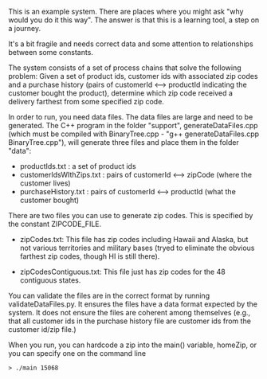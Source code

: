 This is an example system. There are places where you might ask "why would you do it this way". The
answer is that this is a learning tool, a step on a journey. 

It's a bit fragile and needs correct data and some attention to relationships between some constants.

The system consists of a set of process chains that solve the following problem: Given a set of product ids, 
customer ids with associated zip codes and a purchase history (pairs of customerId <--> productId indicating
the customer bought the product), determine which zip code received a delivery farthest from some specified
zip code.

In order to run, you need data files. The data files are large and need to be generated. The C++ program in
the folder "support", generateDataFiles.cpp (which must be compiled with BinaryTree.cpp - 
"g++ generateDataFiles.cpp BinaryTree.cpp"), will generate three files and place them in the folder "data":

- productIds.txt : a set of product ids
- customerIdsWIthZips.txt : pairs of customerId <--> zipCode (where the customer lives)
- purchaseHistory.txt : pairs of customerId <--> productId (what the customer bought)

There are two files you can use to generate zip codes. This is specified by the constant ZIPCODE_FILE.

- zipCodes.txt: This file has zip codes including Hawaii and Alaska, but not various territories and
military bases (tryed to eliminate the obvious farthest zip codes, though HI is still there).

- zipCodesContiguous.txt: This file just has zip codes for the 48 contiguous states.

You can validate the files are in the correct format by running validateDataFiles.py. It ensures the files
have a data format expected by the system. It does not ensure the files are coherent among themselves (e.g., 
that all customer ids in the purchase history file are customer ids from the customer id/zip file.)

When you run, you can hardcode a zip into the main() variable, homeZip, or you can specify one on the command
line

```> ./main 15068```